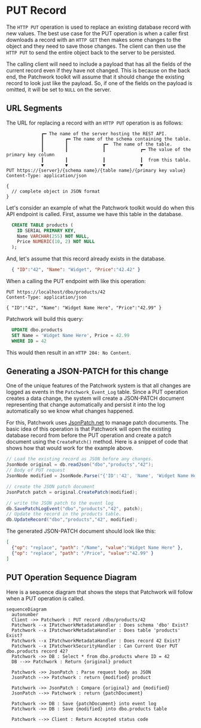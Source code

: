 # PUT Record

The `HTTP PUT` operation is used to replace an existing database record with new values. The best use case for the PUT operation is when a caller first downloads a record with an `HTTP GET` then makes some changes to the object and they need to save those changes. The client can then use the `HTTP PUT` to send the entire object back to the server to be persisted.

The calling client will need to include a payload that has all the fields of the current record even if they have not changed. This is because on the back end, the Patchwork toolkit will assume that it should change the existing record to look just like the payload. So, if one of the fields on the payload is omitted, it will be set to `NULL` on the server.

## URL Segments

The URL for replacing a record with an `HTTP PUT` operation is as follows:

```
             ┏━ The name of the server hosting the REST API.
             ┃        ┏━ The name of the schema containing the table.
             ┃        ┃             ┏━  The name of the table.
             ┃        ┃             ┃             ┏━ The value of the primary key column
             ┃        ┃             ┃             ┃  from this table.
             ▼        ▼             ▼             ▼
PUT https://{server}/{schema name}/{table name}/{primary key value}
Content-Type: application/json

{ 
  // complete object in JSON format
}

```

Let's consider an example of what the Patchwork toolkit would do when this API endpoint is called. First, assume we have this table in the database.

```sql
  CREATE TABLE products (
    ID SERIAL PRIMARY KEY,
    Name VARCHAR(255) NOT NULL,
    Price NUMERIC(10, 2) NOT NULL
  );  
```

And, let's assume that this record already exists in the database.

```json
  { "ID":"42", "Name": "Widget", "Price":"42.42" }
```

When a calling the PUT endpoint with like this operation:

```http
PUT https://localhost/dbo/products/42
Content-Type: application/json

{ "ID":"42", "Name": "Widget Name Here", "Price":"42.99" }
```

Patchwork will build this query:

```sql
  UPDATE dbo.products 
  SET Name = 'Widget Name Here', Price = 42.99
  WHERE ID = 42
```

This would then result in an `HTTP 204: No Content`.

## Generating a JSON-PATCH for this change
One of the unique features of the Patchwork system is that all changes are logged as events in the `Patchwork_Event_Log` table. Since a PUT operation creates a data change, the system will create a JSON-PATCH document representing that change automatically and persist it into the log automatically so we know what changes happened. 

For this, Patchwork uses [JsonPatch.net](https://docs.json-everything.net/patch/basics/) to manage patch documents. The basic idea of this operation is that Patchwork will open the existing database record from before the PUT operation and create a patch document using the `CreatePatch()` method. Here is a snippet of code that shows how that would work for the example above.

```csharp
// Load the existing record as JSON before any changes.
JsonNode original = db.readJson("dbo","products","42");
// Body of PUT request
JsonNode modified = JsonNode.Parse("{'ID':'42', 'Name', 'Widget Name Here', 'Price':'42.99'}");

// create the JSON patch document
JsonPatch patch = original.CreatePatch(modified);

// write the JSON patch to the event log
db.SavePatchLogEvent("dbo","products","42", patch);
// Update the record in the products table.
db.UpdateRecord("dbo","products","42", modified);
```

The generated JSON-PATCH document should look like this:

```json
[
  {"op": "replace", "path": "/Name", "value":"Widget Name Here" },
  {"op": "replace", "path": "/Price", "value":"42.99" }
]
```

## PUT Operation Sequence Diagram

Here is a sequence diagram that shows the steps that Patchwork will follow when a PUT operation is called.

```mermaid
sequenceDiagram
  autonumber
  Client ->> Patchwork : PUT record /dbo/products/42
  Patchwork --x IPatchworkMetadataHandler : Does schema 'dbo' Exist?
  Patchwork --x IPatchworkMetadataHandler : Does table 'products' Exist?
  Patchwork --x IPatchworkMetadataHandler : Does record 42 Exist?
  Patchwork --x IPatchworkSecurityHandler : Can Current User PUT dbo.products record 42?
  Patchwork ->> DB : Select * from dbo.products where ID = 42
  DB -->> Patchwork : Return {original} product

  Patchwork ->> JsonPatch : Parse request body as JSON
  JsonPatch -->> Patchwork : return {modified} product

  Patchwork ->> JsonPatch : Compare {original} and {modified}
  JsonPatch -->> Patchwork : return {patchDocument}

  Patchwork ->> DB : Save {patchDocument} into event log
  Patchwork ->> DB : Save {modified} into dbo.products table

  Patchwork -->> Client : Return Accepted status code
```
